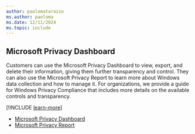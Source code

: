 ```yaml
---
author: paolomatarazzo
ms.author: paoloma
ms.date: 12/11/2024
ms.topic: include
---
```


## Microsoft Privacy Dashboard

Customers can use the Microsoft Privacy Dashboard to view, export, and delete their information, giving them further transparency and control. They can also use the Microsoft Privacy Report to learn more about Windows data collection and how to manage it. For organizations, we provide a guide for Windows Privacy Compliance that includes more details on the available controls and transparency.

[!INCLUDE [learn-more](learn-more.md)]

- [Microsoft Privacy Dashboard](https://account.microsoft.com/privacy)
- [Microsoft Privacy Report](https://privacy.microsoft.com/privacy-report)
